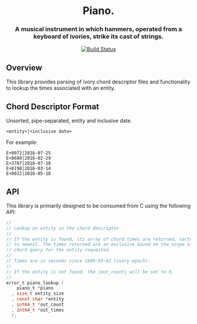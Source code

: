 <div align="center">

# Piano.
### A musical instrument in which hammers, operated from a keyboard of ivories, strike its cast of strings.

[![Build Status](https://api.travis-ci.com/icicle-lang/piano.svg?branch=master)](https://travis-ci.com/icicle-lang/piano)

</div>

## Overview

This library provides parsing of ivory chord descriptor files and
functionality to lookup the times associated with an entity.

## Chord Descriptor Format

Unsorted, pipe-separated, entity and inclusive date.

```
<entity>|<inclusive date>
```

For example:

```
E+0072|2016-07-25
E+8680|2016-02-29
E+3787|2016-07-18
E+0190|2016-03-14
E+0022|2016-05-10
```

## API

This library is primarily designed to be consumed from C using the following API:

```c
//
// Lookup an entity in the chord descriptor.
//
// If the entity is found, its array of chord times are returned, sorted oldest
// to newest. The times returned are an exclusive bound on the scope of the
// chord query for the entity requested.
//
// Times are in seconds since 1600-03-01 (ivory epoch).
//
// If the entity is not found, the |out_count| will be set to 0.
//
error_t piano_lookup (
    piano_t *piano
  , size_t entity_size
  , const char *entity
  , int64_t *out_count
  , int64_t *out_times
  );
```
